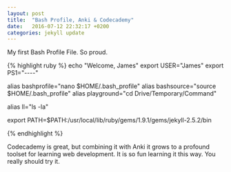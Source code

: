 ```yaml
---
layout: post
title:  "Bash Profile, Anki & Codecademy"
date:   2016-07-12 22:32:17 +0200
categories: jekyll update
---
```

My first Bash Profile File.
So proud.

{% highlight ruby %}
echo "Welcome, James"
export USER="James"
export PS1="----"

alias bashprofile="nano $HOME/.bash_profile"
alias bashsource="source $HOME/.bash_profile"
alias playground="cd Drive/Temporary/Command"

alias ll="ls -la"

export PATH=$PATH:/usr/local/lib/ruby/gems/1.9.1/gems/jekyll-2.5.2/bin

{% endhighlight %}

Codecademy is great, but combining it with Anki it grows to a profound toolset for learning web development. It is so fun learning it this way. You really should try it.
